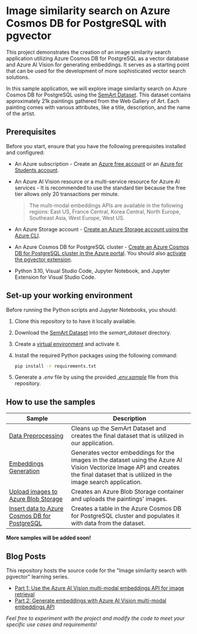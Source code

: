 # Image similarity search on Azure Cosmos DB for PostgreSQL with pgvector

This project demonstrates the creation of an image similarity search application utilizing Azure Cosmos DB for PostgreSQL as a vector database and Azure AI Vision for generating embeddings. It serves as a starting point that can be used for the development of more sophisticated vector search solutions.

In this sample application, we will explore image similarity search on Azure Cosmos DB for PostgreSQL using the [SemArt Dataset](https://researchdata.aston.ac.uk/id/eprint/380/). This dataset contains approximately 21k paintings gathered from the Web Gallery of Art. Each painting comes with various attributes, like a title, description, and the name of the artist.

## Prerequisites

Before you start, ensure that you have the following prerequisites installed and configured:

* An Azure subscription - Create an [Azure free account](https://azure.microsoft.com/free/?WT.mc_id=AI-MVP-5004971) or an [Azure for Students account](https://azure.microsoft.com/free/students/?WT.mc_id=AI-MVP-5004971).

* An Azure AI Vision resource or a multi-service resource for Azure AI services - It is recommended to use the standard tier because the free tier allows only 20 transactions per minute.

    > The multi-modal embeddings APIs are available in the following regions: East US, France Central, Korea Central, North Europe, Southeast Asia, West Europe, West US.

* An Azure Storage account - [Create an Azure Storage account using the Azure CLI](https://learn.microsoft.com/azure/storage/blobs/storage-quickstart-blobs-cli?WT.mc_id=AI-MVP-5004971).

* An Azure Cosmos DB for PostgreSQL cluster - [Create an Azure Cosmos DB for PostgreSQL cluster in the Azure portal](https://learn.microsoft.com/azure/cosmos-db/postgresql/quickstart-create-portal?tabs=direct&WT.mc_id=AI-MVP-5004971). You should also [activate the pgvector extension](https://learn.microsoft.com/azure/cosmos-db/postgresql/howto-use-pgvector?WT.mc_id=AI-MVP-5004971#enable-extension).

* Python 3.10, Visual Studio Code, Jupyter Notebook, and Jupyter Extension for Visual Studio Code.

## Set-up your working environment

Before running the Python scripts and Jupyter Notebooks, you should:

1. Clone this repository to to have it locally available.

2. Download the [SemArt Dataset](https://researchdata.aston.ac.uk/id/eprint/380/) into the *semart_dataset* directory.

3. Create a [virtual environment](https://docs.python.org/3/library/venv.html) and activate it.

4. Install the required Python packages using the following command:

    ```bash
    pip install -r requirements.txt
    ```

5. Generate a *.env* file by using the provided *[.env.sample](.env.sample)* file from this repository.

## How to use the samples

| Sample | Description |
| ------ | ----------- |
| [Data Preprocessing](data_processing/data_preprocessing.ipynb) | Cleans up the SemArt Dataset and creates the final dataset that is utilized in our application. |
| [Embeddings Generation](data_processing/generate_embeddings.py) | Generates vector embeddings for the images in the dataset using the Azure AI Vision Vectorize Image API and creates the final dataset that is utilized in the image search application. |
| [Upload images to Azure Blob Storage](data_upload/upload_images_to_blob.py) | Creates an Azure Blob Storage container and uploads the paintings' images. |
| [Insert data to Azure Cosmos DB for PostgreSQL](data_upload/upload_data_to_postgresql.py) | Creates a table in the Azure Cosmos DB for PostgreSQL cluster and populates it with data from the dataset. |

**More samples will be added soon!**

## Blog Posts

This repository hosts the source code for the "Image similarity search with pgvector" learning series.

* [Part 1: Use the Azure AI Vision multi-modal embeddings API for image retrieval](https://sfoteini.github.io/blog/use-the-azure-ai-vision-multi-modal-embeddings-api-for-image-retrieval/)
* [Part 2: Generate embeddings with Azure AI Vision multi-modal embeddings API](https://sfoteini.github.io/blog/generate-embeddings-with-azure-ai-vision-multi-modal-embeddings-api/)

*Feel free to experiment with the project and modify the code to meet your specific use cases and requirements!*
